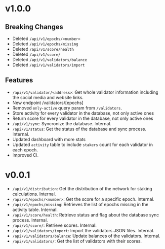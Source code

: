 # v1.0.0

## Breaking Changes

- Deleted `/api/v1/epochs/<number>`
- Deleted `/api/v1/epochs/missing` 
- Deleted `/api/v1/score/health`
- Deleted `/api/v1/score/`
- Deleted `/api/v1/validators/balance`
- Deleted `/api/v1/validators/import`

## Features

- `/api/v1/validator/<address>`: Get whole validator information including the social media and website links.
- New endpoint /validators/[epochs]
- Removed `only-active` query param from `/validators`. 
- Store activity for every validator in the database, not only active ones
- Return score for every validator in the database, not only active ones
- `/api/v1/sync`: Syncronize the database. Internal.
- `/api/v1/status`: Get the status of the database and sync process. Internal.
- Updated dashboard with more stats
- Updated `activity` table to include `stakers` count for each validator in each epoch.
- Improved CI.

# v0.0.1

- `/api/v1/distribution`: Get the distribution of the network for staking calculations. Internal.
- `/api/v1/epochs/<number>`: Get the score for a specific epoch. Internal.
- `/api/v1/epochs/missing`: Retrieves the list of epochs missing in the activity table. Internal.
- `/api/v1/score/health`: Retrieve status and flag about the database sync process. Internal.
- `/api/v1/score/`: Retrieve scores. Internal.
- `/api/v1/validators/import`: Import the validators JSON files. Internal.
- `/api/v1/validators/balance`: Update balances of the validators. Internal.
- `/api/v1/validators/`: Get the list of validators with their scores.
